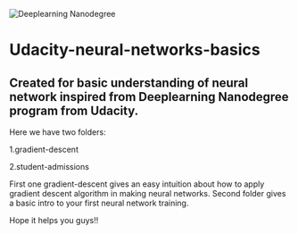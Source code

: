 ![Deeplearning Nanodegree](https://1onjea25cyhx3uvxgs4vu325-wpengine.netdna-ssl.com/wp-content/uploads/2018/08/Udacity-Deep-Learning-Nanodegree-program.jpg)

# Udacity-neural-networks-basics

## Created for basic understanding of neural network inspired from Deeplearning Nanodegree program from Udacity.

Here we have two folders:

  1.gradient-descent
  
  2.student-admissions
  
First one gradient-descent gives an easy intuition about how to apply gradient descent algorithm in making neural networks.
Second folder gives a basic intro to your first neural network training.

Hope it helps you guys!!

